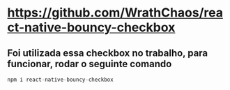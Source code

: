 # https://github.com/WrathChaos/react-native-bouncy-checkbox

## Foi utilizada essa checkbox no trabalho, para funcionar, rodar o seguinte comando 
```js
npm i react-native-bouncy-checkbox
```


